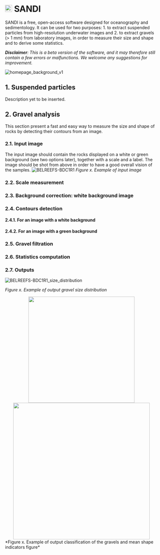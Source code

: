 # <img src="https://github.com/user-attachments/assets/b1fa9c0e-d914-40fc-b6b8-83716b975e52" width="23">  SANDI     
SANDI is a free, open-access software designed for oceanography and sedimentology. It can be used for two purposes: 1. to extract suspended particles from high-resolution underwater images and 2. to extract gravels (> 1 mm) from laboratory images, in order to measure their size and shape and to derive some statistics.

***Disclaimer**: This is a beta version of the software, and it may therefore still contain a few errors or malfunctions. We welcome any suggestions for improvement.*

![homepage_background_v1](https://github.com/user-attachments/assets/1c7aabdf-8501-4a01-b93b-96be074683d1)

## 1. Suspended particles
Description yet to be inserted.

## 2. Gravel analysis
This section present a fast and easy way to measure the size and shape of rocks by detecting their contours from an image.

### 2.1. Input image
The input image should contain the rocks displayed on a white or green background (see two options later), together with a scale and a label. The image should be shot from above in order to have a good overall vision of the samples.
![BELREEFS-BDC1R1](https://github.com/user-attachments/assets/cbef9ba1-d010-4da7-aac0-781acc2a9078)
*Figure x. Example of input image*

### 2.2. Scale measurement

### 2.3. Background correction: white background image

### 2.4. Contours detection
#### 2.4.1. For an image with a white background
#### 2.4.2. For an image with a green background

### 2.5. Gravel filtration
### 2.6. Statistics computation
### 2.7. Outputs
![BELREEFS-BDC1R1_size_distribution](https://github.com/user-attachments/assets/819ddeaa-168d-446d-a835-012eb69935df)

*Figure x. Example of output gravel size distribution*

<div align="center">
  <img src="https://github.com/user-attachments/assets/dbc545f0-8693-451b-b8a4-d7b2e8741821" width="350"><img src="https://github.com/user-attachments/assets/0f187742-e9ff-4440-8dff-cadd8c3ed752" width="450">
</div>
*Figure x. Example of output classification of the gravels and mean shape indicators figure*

